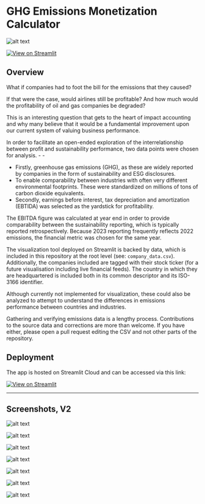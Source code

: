 # GHG Emissions Monetization Calculator

![alt text](screenshots/v1/1.png)

[![View on Streamlit](https://static.streamlit.io/badges/streamlit_badge_black_white.svg)](https://ghgemissionscalculator.streamlit.app/)

## Overview

 What if companies had to foot the bill for the emissions that they caused? 
 
 If that were the case, would airlines still be profitable? And how much would the profitability of oil and gas companies be degraded? 
 
 This is an interesting question that gets to the heart of impact accounting and why many believe that it would be a fundamental improvement upon our current system of valuing business performance.

In order to facilitate an open-ended exploration of the interrelationship between profit and sustainability performance, two data points were chosen for analysis. - - 

- Firstly, greenhouse gas emissions (GHG), as these are widely reported by companies in the form of sustainability and ESG disclosures.
- To enable comparability between industries with often very different environmental footprints. These were standardized on millions of tons of carbon dioxide equivalents.
- Secondly, earnings before interest, tax depreciation and amortization (EBTIDA) was selected as the yardstick for profitability.

The EBITDA figure was calculated at year end in order to provide comparability between the sustainability reporting, which is typically reported retrospectively. Because 2023 reporting frequently reflects 2022 emissions, the financial metric was chosen for the same year.

The visualization tool deployed on Streamlit is backed by data, which is included in this repository at the root level (see: `company_data.csv`). Additionally, the companies included are tagged with their stock ticker (for a future visualisation including live financial feeds). The country in which they are headquartered is included both in its common descriptor and its ISO-3166 identifier.

Although currently not implemented for visualization, these could also be analyzed to attempt to understand the differences in emissions performance between countries and industries.

Gathering and verifying emissions data is a lengthy process. Contributions to the source data and corrections are more than welcome. If you have either, please open a pull request editing the CSV and not other parts of the repository.

## Deployment

The app is hosted on Streamlit Cloud and can be accessed via this link:

[![View on Streamlit](https://static.streamlit.io/badges/streamlit_badge_black_white.svg)](https://ghgemissionscalculator.streamlit.app/)

 ---

 ## Screenshots, V2

 ![alt text](screenshots/v1/1.png)

 ![alt text](screenshots/v1/2.png)

 ![alt text](screenshots/v1/3.png)

 ![alt text](screenshots/v1/4.png)

 ![alt text](screenshots/v1/5.png)

 ![alt text](screenshots/v1/6.png)

 ![alt text](screenshots/v1/7.png)